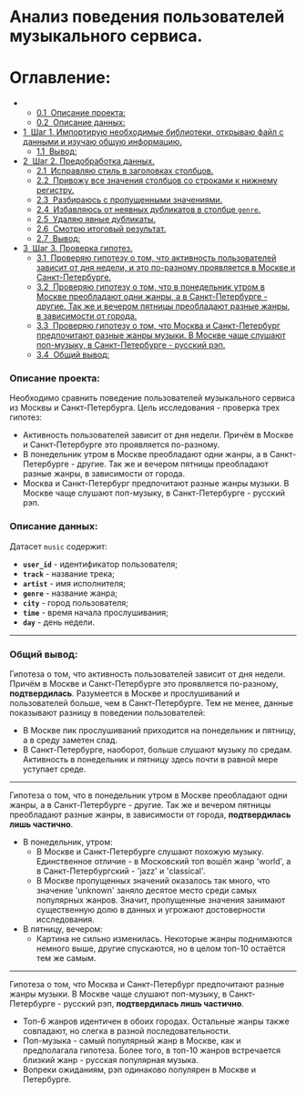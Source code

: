 # Анализ поведения пользователей музыкального сервиса.

<h1>Оглавление:<span class="tocSkip"></span></h1>
<div class="toc"><ul class="toc-item"><li><ul class="toc-item"><li><span><a href="#Описание-проекта:" data-toc-modified-id="Описание-проекта:-0.1"><span class="toc-item-num">0.1&nbsp;&nbsp;</span>Описание проекта:</a></span></li><li><span><a href="#Описание-данных:" data-toc-modified-id="Описание-данных:-0.2"><span class="toc-item-num">0.2&nbsp;&nbsp;</span>Описание данных:</a></span></li></ul></li><li><span><a href="#Шаг-1.-Импортирую-необходимые-библиотеки,-открываю-файл-с-данными-и-изучаю-общую-информацию." data-toc-modified-id="Шаг-1.-Импортирую-необходимые-библиотеки,-открываю-файл-с-данными-и-изучаю-общую-информацию.-1"><span class="toc-item-num">1&nbsp;&nbsp;</span>Шаг 1. Импортирую необходимые библиотеки, открываю файл с данными и изучаю общую информацию.</a></span><ul class="toc-item"><li><span><a href="#Вывод:" data-toc-modified-id="Вывод:-1.1"><span class="toc-item-num">1.1&nbsp;&nbsp;</span>Вывод:</a></span></li></ul></li><li><span><a href="#Шаг-2.-Предобработка-данных." data-toc-modified-id="Шаг-2.-Предобработка-данных.-2"><span class="toc-item-num">2&nbsp;&nbsp;</span>Шаг 2. Предобработка данных.</a></span><ul class="toc-item"><li><span><a href="#Исправляю-стиль-в-заголовках-столбцов." data-toc-modified-id="Исправляю-стиль-в-заголовках-столбцов.-2.1"><span class="toc-item-num">2.1&nbsp;&nbsp;</span>Исправляю стиль в заголовках столбцов.</a></span></li><li><span><a href="#Привожу-все-значения-столбцов-со-строками-к-нижнему-регистру." data-toc-modified-id="Привожу-все-значения-столбцов-со-строками-к-нижнему-регистру.-2.2"><span class="toc-item-num">2.2&nbsp;&nbsp;</span>Привожу все значения столбцов со строками к нижнему регистру.</a></span></li><li><span><a href="#Разбираюсь-с-пропущенными-значениями." data-toc-modified-id="Разбираюсь-с-пропущенными-значениями.-2.3"><span class="toc-item-num">2.3&nbsp;&nbsp;</span>Разбираюсь с пропущенными значениями.</a></span></li><li><span><a href="#Избавляюсь-от-неявных-дубликатов-в-столбце-genre." data-toc-modified-id="Избавляюсь-от-неявных-дубликатов-в-столбце-genre.-2.4"><span class="toc-item-num">2.4&nbsp;&nbsp;</span>Избавляюсь от неявных дубликатов в столбце <code>genre</code>.</a></span></li><li><span><a href="#Удаляю-явные-дубликаты." data-toc-modified-id="Удаляю-явные-дубликаты.-2.5"><span class="toc-item-num">2.5&nbsp;&nbsp;</span>Удаляю явные дубликаты.</a></span></li><li><span><a href="#Смотрю-итоговый-результат." data-toc-modified-id="Смотрю-итоговый-результат.-2.6"><span class="toc-item-num">2.6&nbsp;&nbsp;</span>Смотрю итоговый результат.</a></span></li><li><span><a href="#Вывод:" data-toc-modified-id="Вывод:-2.7"><span class="toc-item-num">2.7&nbsp;&nbsp;</span>Вывод:</a></span></li></ul></li><li><span><a href="#Шаг-3.-Проверка-гипотез." data-toc-modified-id="Шаг-3.-Проверка-гипотез.-3"><span class="toc-item-num">3&nbsp;&nbsp;</span>Шаг 3. Проверка гипотез.</a></span><ul class="toc-item"><li><span><a href="#Проверяю-гипотезу-о-том,-что-активность-пользователей-зависит-от-дня-недели,-и-это-по-разному-проявляется-в-Москве-и-Санкт-Петербурге." data-toc-modified-id="Проверяю-гипотезу-о-том,-что-активность-пользователей-зависит-от-дня-недели,-и-это-по-разному-проявляется-в-Москве-и-Санкт-Петербурге.-3.1"><span class="toc-item-num">3.1&nbsp;&nbsp;</span>Проверяю гипотезу о том, что активность пользователей зависит от дня недели, и это по-разному проявляется в Москве и Санкт-Петербурге.</a></span></li><li><span><a href="#Проверяю-гипотезу-о-том,-что-в-понедельник-утром-в-Москве-преобладают-одни-жанры,-а-в-Санкт-Петербурге---другие.-Так-же-и-вечером-пятницы-преобладают-разные-жанры,-в-зависимости-от-города." data-toc-modified-id="Проверяю-гипотезу-о-том,-что-в-понедельник-утром-в-Москве-преобладают-одни-жанры,-а-в-Санкт-Петербурге---другие.-Так-же-и-вечером-пятницы-преобладают-разные-жанры,-в-зависимости-от-города.-3.2"><span class="toc-item-num">3.2&nbsp;&nbsp;</span>Проверяю гипотезу о том, что в понедельник утром в Москве преобладают одни жанры, а в Санкт-Петербурге - другие. Так же и вечером пятницы преобладают разные жанры, в зависимости от города.</a></span></li><li><span><a href="#Проверяю-гипотезу-о-том,-что-Москва-и-Санкт-Петербург-предпочитают-разные-жанры-музыки.-В-Москве-чаще-слушают-поп-музыку,-в-Санкт-Петербурге---русский-рэп." data-toc-modified-id="Проверяю-гипотезу-о-том,-что-Москва-и-Санкт-Петербург-предпочитают-разные-жанры-музыки.-В-Москве-чаще-слушают-поп-музыку,-в-Санкт-Петербурге---русский-рэп.-3.3"><span class="toc-item-num">3.3&nbsp;&nbsp;</span>Проверяю гипотезу о том, что Москва и Санкт-Петербург предпочитают разные жанры музыки. В Москве чаще слушают поп-музыку, в Санкт-Петербурге - русский рэп.</a></span></li><li><span><a href="#Общий-вывод:" data-toc-modified-id="Общий-вывод:-3.4"><span class="toc-item-num">3.4&nbsp;&nbsp;</span>Общий вывод:</a></span></li></ul></li></ul></div>

### Описание проекта:
Необходимо сравнить поведение пользователей музыкального сервиса из Москвы и Санкт-Петербурга. Цель исследования - проверка трех гипотез:
- Активность пользователей зависит от дня недели. Причём в Москве и Санкт-Петербурге это проявляется по-разному.
- В понедельник утром в Москве преобладают одни жанры, а в Санкт-Петербурге - другие. Так же и вечером пятницы преобладают разные жанры, в зависимости от города. 
- Москва и Санкт-Петербург предпочитают разные жанры музыки. В Москве чаще слушают поп-музыку, в Санкт-Петербурге - русский рэп.

### Описание данных:
Датасет `music` содержит:
- **`user_id`** - идентификатор пользователя;
- **`track`** - название трека;
- **`artist`** - имя исполнителя;
- **`genre`** - название жанра;
- **`city`** - город пользователя;
- **`time`** - время начала прослушивания;
- **`day`** - день недели.
***
### Общий вывод:
Гипотеза о том, что активность пользователей зависит от дня недели. Причём в Москве и Санкт-Петербурге это проявляется по-разному, **подтвердилась**. Разумеется в Москве и прослушиваний и пользователей больше, чем в Санкт-Петербурге. Тем не менее, данные показывают разницу в поведении пользователей:
- В Москве пик прослушиваний приходится на понедельник и пятницу, а в среду заметен спад.
- В Санкт-Петербурге, наоборот, больше слушают музыку по средам. Активность в понедельник и пятницу здесь почти в равной мере уступает среде.
***
Гипотеза о том, что в понедельник утром в Москве преобладают одни жанры, а в Санкт-Петербурге - другие. Так же и вечером пятницы преобладают разные жанры, в зависимости от города, **подтвердилась лишь частично**.
- В понедельник, утром:
    - В Москве и Санкт-Петербурге слушают похожую музыку. Единственное отличие - в Московский топ вошёл жанр 'world', а в Санкт-Петербургский - 'jazz' и 'classical'.
    - В Москве пропущенных значений оказалось так много, что значение 'unknown' заняло десятое место среди самых популярных жанров. Значит, пропущенные значения занимают существенную долю в данных и угрожают достоверности исследования.
- В пятницу, вечером:
    - Картина не сильно изменилась. Некоторые жанры поднимаются немного выше, другие спускаются, но в целом топ-10 остаётся тем же самым.
***
Гипотеза о том, что Москва и Санкт-Петербург предпочитают разные жанры музыки. В Москве чаще слушают поп-музыку, в Санкт-Петербурге - русский рэп, **подтвердилась лишь частично**.
- Топ-6 жанров идентичен в обоих городах. Остальные жанры также совпадают, но слегка в разной последовательности.
- Поп-музыка - самый популярный жанр в Москве, как и предполагала гипотеза. Более того, в топ-10 жанров встречается близкий жанр - русская популярная музыка.
- Вопреки ожиданиям, рэп одинаково популярен в Москве и Петербурге.
